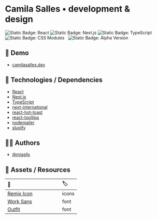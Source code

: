 # **Camila Salles** • development & design

![Static Badge: React](https://img.shields.io/badge/React-5a5a5a?logo=react)
![Static Badge: Next.js](https://img.shields.io/badge/Next.js-5a5a5a?logo=nextdotjs)
![Static Badge: TypeScript](https://img.shields.io/badge/TypeScript-5a5a5a?logo=typescript)
![Static Badge: CSS Modules](https://img.shields.io/badge/CSS_Modules-5a5a5a?logo=cssmodules)
&nbsp;
![Static Badge: Alpha Version](https://img.shields.io/badge/alpha-orange?logo=data%3Aimage%2Fsvg%2Bxml%3Bbase64%2CPHN2ZyB4bWxucz0iaHR0cDovL3d3dy53My5vcmcvMjAwMC9zdmciIHZpZXdCb3g9IjAgMCAyNCAyNCIgZmlsbD0icmdiYSgyNTUsMjU1LDI1NSwxKSI%2BPHBhdGggZD0iTTEyIDIyQzYuNDc3MTUgMjIgMiAxNy41MjI4IDIgMTJDMiA2LjQ3NzE1IDYuNDc3MTUgMiAxMiAyQzE3LjUyMjggMiAyMiA2LjQ3NzE1IDIyIDEyQzIyIDE3LjUyMjggMTcuNTIyOCAyMiAxMiAyMlpNMTIgMjBDMTYuNDE4MyAyMCAyMCAxNi40MTgzIDIwIDEyQzIwIDcuNTgxNzIgMTYuNDE4MyA0IDEyIDRDNy41ODE3MiA0IDQgNy41ODE3MiA0IDEyQzQgMTYuNDE4MyA3LjU4MTcyIDIwIDEyIDIwWk0xMSAxNUgxM1YxN0gxMVYxNVpNMTEgN0gxM1YxM0gxMVY3WiI%2BPC9wYXRoPjwvc3ZnPg%3D%3D)

## 🔗 Demo

- [camilasalles.dev](https://www.camilasalles.dev/)

## 🧮 Technologies / Dependencies

- [React](https://react.dev/)
- [Next.js](https://nextjs.org/)
- [TypeScript](https://www.typescriptlang.org/)
- [next-international](https://next-international.vercel.app/)
- [react-hot-toast](https://react-hot-toast.com/)
- [react-tooltips](https://react-tooltip.com/)
- [nodemailer](https://nodemailer.com/)
- [slugify](https://github.com/simov/slugify)

## 👩‍💻 Authors

- [@miaslls](https://github.com/miaslls)

## 🫶 Assets / Resources

| 🔗 &nbsp; &nbsp; &nbsp; &nbsp; &nbsp; &nbsp; &nbsp; &nbsp; &nbsp; &nbsp; &nbsp; &nbsp; &nbsp; &nbsp; &nbsp; &nbsp; &nbsp; &nbsp; | 🏷️    |
| :------------------------------------------------------------------------------------------------------------------------------- | :---- |
| [Remix Icon](https://remixicon.com/)                                                                                             | icons |
| [Work Sans](https://fonts.google.com/specimen/Work+Sans)                                                                         | font  |
| [Outfit](https://fonts.google.com/specimen/Outfit)                                                                               | font  |
